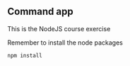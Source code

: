 ## Command app

This is the NodeJS course exercise

Remember to install the node packages

```
npm install 
```